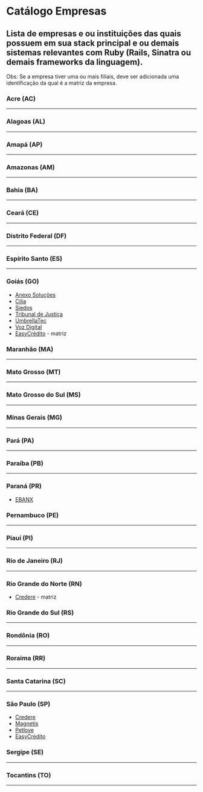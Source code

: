 # Catálogo Empresas
## Lista de empresas e ou instituições das quais possuem em sua stack principal e ou demais sistemas relevantes com Ruby (Rails, Sinatra ou demais frameworks da linguagem).

Obs: Se a empresa tiver uma ou mais filiais, deve ser adicionada uma identificação da qual é a matriz da empresa.

### Acre (AC)
---
### Alagoas (AL)
---
### Amapá (AP)
---
### Amazonas (AM)
---
### Bahia (BA)
---
### Ceará (CE)
---
### Distrito Federal (DF)
---
### Espírito Santo (ES)
---
### Goiás (GO)
 * [Anexo Soluções](http://www.anexosolucoes.com.br/)
 * [Cilia](https://cilia.com.br/)
 * [Siedos](http://siedos.com.br/)
 * [Tribunal de Justiça](http://www.tjgo.jus.br/)
 * [UmbrellaTec](http://www.umbrellatec.com.br/)
 * [Voz Digital](http://vozdigital.com.br/)
 * [EasyCrédito](https://easycredito.me/) - matriz

### Maranhão (MA)
---
### Mato Grosso (MT)
---
### Mato Grosso do Sul (MS)
---
### Minas Gerais (MG)
---
### Pará (PA) 
---
### Paraíba (PB)
---
### Paraná (PR)
 * [EBANX](https://ebanx.com/)

### Pernambuco (PE)
---
### Piauí (PI)
---
### Rio de Janeiro (RJ)
---
### Rio Grande do Norte (RN)
 * [Credere](https://meucredere.com.br) - matriz

### Rio Grande do Sul (RS)
---
### Rondônia (RO)
---
### Roraima (RR)
---
### Santa Catarina (SC)
---
### São Paulo (SP)
 * [Credere](https://meucredere.com.br)
 * [Magnetis](https://magnetis.com.br)
 * [Petlove](https://petlove.com.br)
 * [EasyCrédito](https://easycredito.me/)

### Sergipe (SE)
---
### Tocantins (TO)
---
